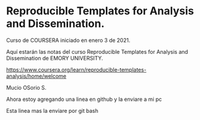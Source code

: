 # Reproducible Templates for Analysis and Dissemination.

Curso de COURSERA iniciado en enero 3 de 2021.

Aquí estarán las notas del curso Reproducible Templates for Analysis and Dissemination de EMORY UNIVERSITY.

https://www.coursera.org/learn/reproducible-templates-analysis/home/welcome

Mucio OSorio S.

Ahora estoy agregando una linea en github y la enviare a mi pc

Esta linea mas la enviare por git bash
